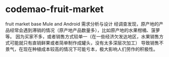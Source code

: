 # codemao-fruit-market
fruit market base Mule and Android
需求分析与设计
经调查发现，原产地的产品经常会遇到滞销的情况（原产地产品数量多），比如原产地的水果柑橘、菠萝等。
因为买家不多，或者销售方式较单一（在一些经济欠发达地区，水果销售方式可能就只有直销鲜果或者简单制作成罐头，没有太多深层次加工）
导致销售不景气，在现在种植成本较高的情况下可能亏本，极大影响人们劳作的积极性。
